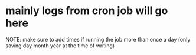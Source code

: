 # mainly logs from cron job will go here

NOTE: make sure to add times if running the job more than once a day 
(only saving day month year at the time of writing)